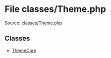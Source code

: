 File classes/Theme.php
=========

Source: [classes/Theme.php](https://github.com/PrestaShop/PrestaShop/blob/1.5.1.0/classes/Theme.php)


Classes
-------

* [ThemeCore](class.ThemeCore.md)

